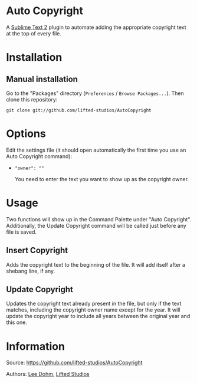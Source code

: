 # Auto Copyright

A [Sublime Text 2](http://www.sublimetext.com/) plugin to automate adding the appropriate copyright text at the top of every file.

# Installation

## Manual installation

Go to the "Packages" directory (`Preferences` / `Browse Packages...`).  Then clone this repository:

    git clone git://github.com/lifted-studios/AutoCopyright

# Options

Edit the settings file (it should open automatically the first time you use an Auto Copyright command):

*   `"owner": ""`

    You need to enter the text you want to show up as the copyright owner.

# Usage

Two functions will show up in the Command Palette under "Auto Copyright".  Additionally, the Update Copyright command will be called just before any file is saved.

## Insert Copyright

Adds the copyright text to the beginning of the file.  It will add itself after a shebang line, if any.

## Update Copyright

Updates the copyright text already present in the file, but only if the text matches, including the copyright owner name except for the year.  It will update the copyright year to include all years between the original year and this one.

# Information

Source: https://github.com/lifted-studios/AutoCopyright

Authors: [Lee Dohm](https://github.com/lee-dohm/), [Lifted Studios](https://github.com/lifted-studios/)
